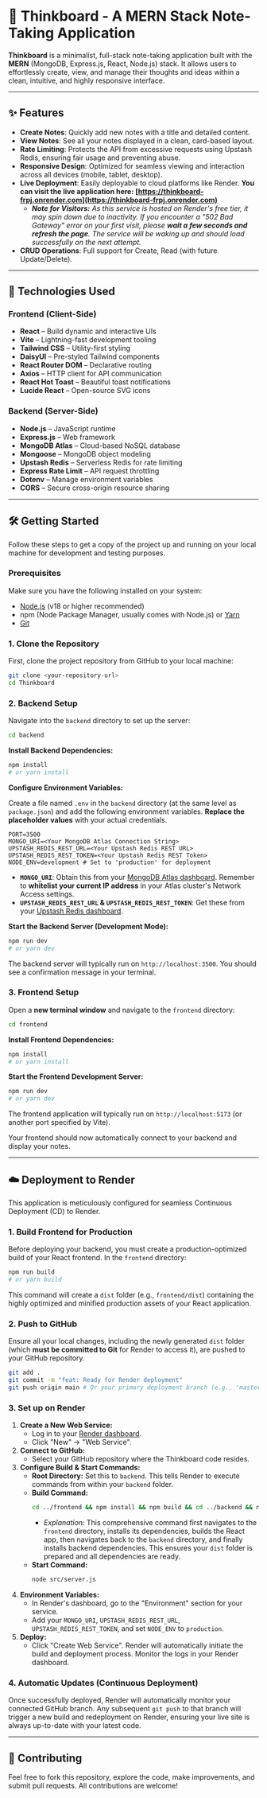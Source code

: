 # 🧠 Thinkboard - A MERN Stack Note-Taking Application

**Thinkboard** is a minimalist, full-stack note-taking application built with the **MERN** (MongoDB, Express.js, React, Node.js) stack. It allows users to effortlessly create, view, and manage their thoughts and ideas within a clean, intuitive, and highly responsive interface.

---

## ✨ Features

- **Create Notes**: Quickly add new notes with a title and detailed content.
- **View Notes**: See all your notes displayed in a clean, card-based layout.
- **Rate Limiting**: Protects the API from excessive requests using Upstash Redis, ensuring fair usage and preventing abuse.
- **Responsive Design**: Optimized for seamless viewing and interaction across all devices (mobile, tablet, desktop).
- **Live Deployment**: Easily deployable to cloud platforms like Render. **You can visit the live application here: [https://thinkboard-frpj.onrender.com](https://thinkboard-frpj.onrender.com)**
  * _**Note for Visitors:** As this service is hosted on Render's free tier, it may spin down due to inactivity. If you encounter a "502 Bad Gateway" error on your first visit, please **wait a few seconds and refresh the page**. The service will be waking up and should load successfully on the next attempt._
- **CRUD Operations**: Full support for Create, Read (with future Update/Delete).

---

## 🚀 Technologies Used

### Frontend (Client-Side)

- **React** – Build dynamic and interactive UIs
- **Vite** – Lightning-fast development tooling
- **Tailwind CSS** – Utility-first styling
- **DaisyUI** – Pre-styled Tailwind components
- **React Router DOM** – Declarative routing
- **Axios** – HTTP client for API communication
- **React Hot Toast** – Beautiful toast notifications
- **Lucide React** – Open-source SVG icons

### Backend (Server-Side)

- **Node.js** – JavaScript runtime
- **Express.js** – Web framework
- **MongoDB Atlas** – Cloud-based NoSQL database
- **Mongoose** – MongoDB object modeling
- **Upstash Redis** – Serverless Redis for rate limiting
- **Express Rate Limit** – API request throttling
- **Dotenv** – Manage environment variables
- **CORS** – Secure cross-origin resource sharing

---

## 🛠️ Getting Started

Follow these steps to get a copy of the project up and running on your local machine for development and testing purposes.

### Prerequisites

Make sure you have the following installed on your system:

- [Node.js](https://nodejs.org/) (v18 or higher recommended)
- npm (Node Package Manager, usually comes with Node.js) or [Yarn](https://classic.yarnpkg.com/en/docs/install/)
- [Git](https://git-scm.com/)

### 1. Clone the Repository

First, clone the project repository from GitHub to your local machine:

```bash
git clone <your-repository-url>
cd Thinkboard
```

### 2. Backend Setup

Navigate into the `backend` directory to set up the server:

```bash
cd backend
```

**Install Backend Dependencies:**

```bash
npm install
# or yarn install
```

**Configure Environment Variables:**

Create a file named `.env` in the `backend` directory (at the same level as `package.json`) and add the following environment variables. **Replace the placeholder values** with your actual credentials.

```dotenv
PORT=3500
MONGO_URI=<Your MongoDB Atlas Connection String>
UPSTASH_REDIS_REST_URL=<Your Upstash Redis REST URL>
UPSTASH_REDIS_REST_TOKEN=<Your Upstash Redis REST Token>
NODE_ENV=development # Set to 'production' for deployment
```

* **`MONGO_URI`**: Obtain this from your [MongoDB Atlas dashboard](https://cloud.mongodb.com/). Remember to **whitelist your current IP address** in your Atlas cluster's Network Access settings.
* **`UPSTASH_REDIS_REST_URL` & `UPSTASH_REDIS_REST_TOKEN`**: Get these from your [Upstash Redis dashboard](https://upstash.com/).

**Start the Backend Server (Development Mode):**

```bash
npm run dev
# or yarn dev
```

The backend server will typically run on `http://localhost:3500`. You should see a confirmation message in your terminal.

### 3. Frontend Setup

Open a **new terminal window** and navigate to the `frontend` directory:

```bash
cd frontend
```

**Install Frontend Dependencies:**

```bash
npm install
# or yarn install
```

**Start the Frontend Development Server:**

```bash
npm run dev
# or yarn dev
```

The frontend application will typically run on `http://localhost:5173` (or another port specified by Vite).

Your frontend should now automatically connect to your backend and display your notes.

---

## ☁️ Deployment to Render

This application is meticulously configured for seamless Continuous Deployment (CD) to Render.

### 1. Build Frontend for Production

Before deploying your backend, you must create a production-optimized build of your React frontend. In the `frontend` directory:

```bash
npm run build
# or yarn build
```
This command will create a `dist` folder (e.g., `frontend/dist`) containing the highly optimized and minified production assets of your React application.

### 2. Push to GitHub

Ensure all your local changes, including the newly generated `dist` folder (which **must be committed to Git** for Render to access it), are pushed to your GitHub repository.

```bash
git add .
git commit -m "feat: Ready for Render deployment"
git push origin main # Or your primary deployment branch (e.g., 'master')
```

### 3. Set up on Render

1.  **Create a New Web Service:**
    * Log in to your [Render dashboard](https://dashboard.render.com/).
    * Click "New" -> "Web Service".
2.  **Connect to GitHub:**
    * Select your GitHub repository where the Thinkboard code resides.
3.  **Configure Build & Start Commands:**
    * **Root Directory:** Set this to `backend`. This tells Render to execute commands from within your `backend` folder.
    * **Build Command:**
        ```bash
        cd ../frontend && npm install && npm build && cd ../backend && npm install
        ```
        * *Explanation:* This comprehensive command first navigates to the `frontend` directory, installs its dependencies, builds the React app, then navigates back to the `backend` directory, and finally installs backend dependencies. This ensures your `dist` folder is prepared and all dependencies are ready.
    * **Start Command:**
        ```bash
        node src/server.js
        ```
4.  **Environment Variables:**
    * In Render's dashboard, go to the "Environment" section for your service.
    * Add your `MONGO_URI`, `UPSTASH_REDIS_REST_URL`, `UPSTASH_REDIS_REST_TOKEN`, and set `NODE_ENV` to `production`.
5.  **Deploy:**
    * Click "Create Web Service". Render will automatically initiate the build and deployment process. Monitor the logs in your Render dashboard.

### 4. Automatic Updates (Continuous Deployment)

Once successfully deployed, Render will automatically monitor your connected GitHub branch. Any subsequent `git push` to that branch will trigger a new build and redeployment on Render, ensuring your live site is always up-to-date with your latest code.

---

## 🤝 Contributing

Feel free to fork this repository, explore the code, make improvements, and submit pull requests. All contributions are welcome!
